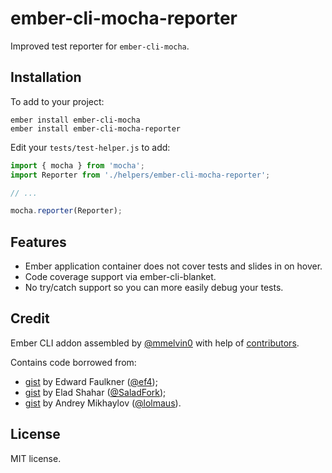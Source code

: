 # ember-cli-mocha-reporter

Improved test reporter for `ember-cli-mocha`.


## Installation

To add to your project:

```
ember install ember-cli-mocha
ember install ember-cli-mocha-reporter
```

Edit your `tests/test-helper.js` to add:

```javascript
import { mocha } from 'mocha';
import Reporter from './helpers/ember-cli-mocha-reporter';

// ...

mocha.reporter(Reporter);
```

## Features

* Ember application container does not cover tests and slides in on hover.
* Code coverage support via ember-cli-blanket.
* No try/catch support so you can more easily debug your tests.


## Credit

Ember CLI addon assembled by [@mmelvin0](https://github.com/mmelvin0) with help of [contributors](https://github.com/mmelvin0/ember-cli-mocha-reporter/graphs/contributors).

Contains code borrowed from:

* [gist](https://github.com/ef4/better-mocha-html-reporter) by Edward Faulkner ([@ef4](https://github.com/ef4));
* [gist](https://gist.github.com/SaladFork/15683b00388bfe1d1458) by Elad Shahar ([@SaladFork](https://github.com/SaladFork));
* [gist](https://gist.github.com/lolmaus/8b5e84762c85142e43c2) by Andrey Mikhaylov ([@lolmaus](https://github.com/lolmaus)).


## License

MIT license.
